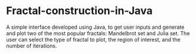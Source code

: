 # Fractal-construction-in-Java
A simple interface developed using Java, to get user inputs and generate and plot two of the most popular fractals: Mandelbrot set and Julia set. 
The user can select the type of fractal to plot, the region of interest, and the number of iterations.
